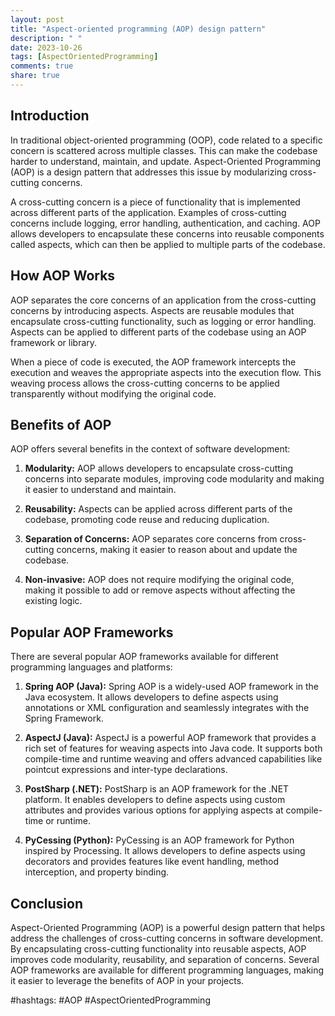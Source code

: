 ```yaml
---
layout: post
title: "Aspect-oriented programming (AOP) design pattern"
description: " "
date: 2023-10-26
tags: [AspectOrientedProgramming]
comments: true
share: true
---
```


## Introduction

In traditional object-oriented programming (OOP), code related to a specific concern is scattered across multiple classes. This can make the codebase harder to understand, maintain, and update. Aspect-Oriented Programming (AOP) is a design pattern that addresses this issue by modularizing cross-cutting concerns.

A cross-cutting concern is a piece of functionality that is implemented across different parts of the application. Examples of cross-cutting concerns include logging, error handling, authentication, and caching. AOP allows developers to encapsulate these concerns into reusable components called aspects, which can then be applied to multiple parts of the codebase.

## How AOP Works

AOP separates the core concerns of an application from the cross-cutting concerns by introducing aspects. Aspects are reusable modules that encapsulate cross-cutting functionality, such as logging or error handling. Aspects can be applied to different parts of the codebase using an AOP framework or library.

When a piece of code is executed, the AOP framework intercepts the execution and weaves the appropriate aspects into the execution flow. This weaving process allows the cross-cutting concerns to be applied transparently without modifying the original code.

## Benefits of AOP

AOP offers several benefits in the context of software development:

1. **Modularity:** AOP allows developers to encapsulate cross-cutting concerns into separate modules, improving code modularity and making it easier to understand and maintain.

2. **Reusability:** Aspects can be applied across different parts of the codebase, promoting code reuse and reducing duplication.

3. **Separation of Concerns:** AOP separates core concerns from cross-cutting concerns, making it easier to reason about and update the codebase.

4. **Non-invasive:** AOP does not require modifying the original code, making it possible to add or remove aspects without affecting the existing logic.

## Popular AOP Frameworks

There are several popular AOP frameworks available for different programming languages and platforms:

1. **Spring AOP (Java):** Spring AOP is a widely-used AOP framework in the Java ecosystem. It allows developers to define aspects using annotations or XML configuration and seamlessly integrates with the Spring Framework.

2. **AspectJ (Java):** AspectJ is a powerful AOP framework that provides a rich set of features for weaving aspects into Java code. It supports both compile-time and runtime weaving and offers advanced capabilities like pointcut expressions and inter-type declarations.

3. **PostSharp (.NET):** PostSharp is an AOP framework for the .NET platform. It enables developers to define aspects using custom attributes and provides various options for applying aspects at compile-time or runtime.

4. **PyCessing (Python):** PyCessing is an AOP framework for Python inspired by Processing. It allows developers to define aspects using decorators and provides features like event handling, method interception, and property binding.

## Conclusion

Aspect-Oriented Programming (AOP) is a powerful design pattern that helps address the challenges of cross-cutting concerns in software development. By encapsulating cross-cutting functionality into reusable aspects, AOP improves code modularity, reusability, and separation of concerns. Several AOP frameworks are available for different programming languages, making it easier to leverage the benefits of AOP in your projects.

#hashtags: #AOP #AspectOrientedProgramming